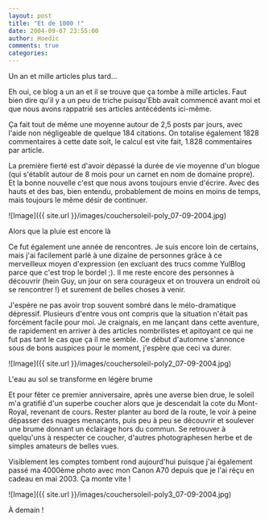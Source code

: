 ```yaml
---
layout: post
title: "Et de 1000 !"
date: 2004-09-07 23:55:00
author: Hoedic
comments: true
categories: 
---
```



Un an et mille articles plus tard...

Eh oui, ce blog a un an et il se trouve que ça tombe à mille articles. Faut bien dire qu'il y a un peu de triche puisqu'Ebb avait commencé avant moi et que nous avons rappatrié ses articles antécédents ici-même.

Ça fait tout de même une moyenne autour de 2,5 posts par jours, avec l'aide non négligeable de quelque 184 citations. On totalise également 1828 commentaires à cette date soit, le calcul est vite fait, 1.828 commentaires par article.

La première fierté est d'avoir dépassé la durée de vie moyenne d'un blogue (qui s'établit autour de 8 mois pour un carnet en nom de domaine propre). Et la bonne nouvelle c'est que nous avons toujours envie d'écrire. Avec des hauts et des bas, bien entendu, probablement de moins en moins de temps, mais toujours le même désir de continuer.

![Image]({{ site.url }}/images/couchersoleil-poly_07-09-2004.jpg)
<div class="photoattrib">Alors que la pluie est encore là</div>



Ce fut également une année de rencontres. Je suis encore loin de certains, mais j'ai facilement parlé à une dizaine de personnes grâce à ce merveilleux moyen d'expression (en excluant des trucs comme YulBlog parce que c'est trop le bordel ;). Il me reste encore des personnes à découvrir (hein Guy, un jour on sera courageux et on trouvera un endroit où se rencontrer !) et surement de belles choses à venir.

J'espère ne pas avoir trop souvent sombré dans le mélo-dramatique dépressif. Plusieurs d'entre vous ont compris que la situation n'était pas forcément facile pour moi. Je craignais, en me lançant dans cette aventure, de rapidement en arriver à des articles nombrilistes et apitoyant ce qui ne fut pas tant le cas que ça il me semble. Ce début d'automne s'annonce sous de bons auspices pour le moment, j'espère que ceci va durer.

![Image]({{ site.url }}/images/couchersoleil-poly2_07-09-2004.jpg)
<div class="photoattrib">L'eau au sol se transforme en légère brume</div>



Et pour fêter ce premier anniversaire, après une averse bien drue, le soleil m'a gratifié d'un superbe coucher alors que je descendait la cote du Mont-Royal, revenant de cours. Rester planter au bord de la route, le voir à peine dépasser des nuages menaçants, puis peu à peu se découvrir et soulever une brume donnant un éclairage hors du commun. Se retrouver à quelqu'uns à respecter ce coucher, d'autres photographesen herbe et de simples amateurs de belles vues.

Visiblement les comptes tombent rond aujourd'hui puisque j'ai également passé ma 4000ème photo avec mon Canon A70 depuis que je l'ai réçu en cadeau en mai 2003. Ça monte vite !

![Image]({{ site.url }}/images/couchersoleil-poly3_07-09-2004.jpg)
<div class="photoattrib">À demain !</div>

